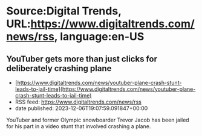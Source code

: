 # Source:Digital Trends, URL:https://www.digitaltrends.com/news/rss, language:en-US

## YouTuber gets more than just clicks for deliberately crashing plane
 - [https://www.digitaltrends.com/news/youtuber-plane-crash-stunt-leads-to-jail-time](https://www.digitaltrends.com/news/youtuber-plane-crash-stunt-leads-to-jail-time)
 - RSS feed: https://www.digitaltrends.com/news/rss
 - date published: 2023-12-06T19:07:59.091847+00:00

YouTuber and former Olympic snowboarder Trevor Jacob has been jailed for his part in a video stunt that involved crashing a plane.

